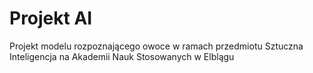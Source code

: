 # Projekt AI
Projekt modelu rozpoznającego owoce w ramach przedmiotu Sztuczna Inteligencja na Akademii Nauk Stosowanych w Elblągu
